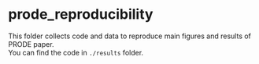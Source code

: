 # prode_reproducibility

This folder collects code and data to reproduce main figures and results of PRODE paper. \
You can find the code in `./results` folder. 



